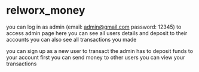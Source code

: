 # relworx_money

you can log in as admin (email: admin@gmail.com password: 12345) to access admin page
here you can see all users details and deposit to their accounts
you can also see all transactions you made

you can sign up as a new user 
to transact the admin has to deposit funds to your account first
you can send money to other users
you can view your transactions